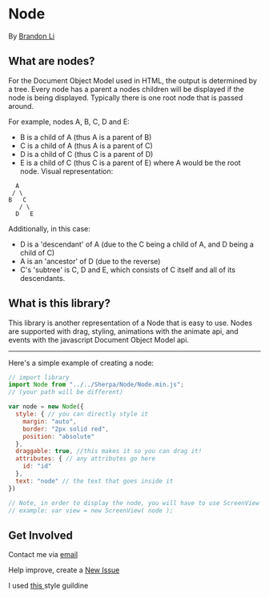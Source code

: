 <!--  
  README.md
  Created by Brandon Li on 3/2/19.
  Copyright © 2019 Brandon Li. All rights reserved. 
-->
Node
=======
By [Brandon Li](https://github.com/brandonLi8)

## What are nodes?

For the Document Object Model used in HTML, the output is determined by a
tree. Every node has a parent a nodes children will be displayed if the node
is being displayed. Typically there is one root node that is passed around.

For example, nodes A, B, C, D and E:
- B is a child of A (thus A is a parent of B)
- C is a child of A (thus A is a parent of C)
- D is a child of C (thus C is a parent of D)
- E is a child of C (thus C is a parent of E)
where A would be the root node. Visual representation:
```
  A
 / \
B   C
   / \
  D   E
```

Additionally, in this case:
- D is a 'descendant' of A
  (due to the C being a child of A, and D being a child of C)
- A is an 'ancestor' of D (due to the reverse)
- C's 'subtree' is C, D and E,
  which consists of C itself and all of its descendants.

## What is this library?

This library is another representation of a Node that is easy to use. Nodes are supported with drag, styling, animations with the animate api, and events with the javascript Document Object Model api.

-----------

Here's a simple example of creating a node:

```javascript 
// import library
import Node from "../../Sherpa/Node/Node.min.js";
// (your path will be different)

var node = new Node({
  style: { // you can directly style it
    margin: "auto",
    border: "2px solid red",
    position: "absolute" 
  },
  draggable: true, //this makes it so you can drag it!
  attributes: { // any attributes go here
    id: "id"
  },
  text: "node" // the text that goes inside it
})

// Note, in order to display the node, you will have to use ScreenView
// example: var view = new ScreenView( node );
```

## Get Involved

Contact me via <a href="mailto:brandon.li820@icloud.com" target="_blank"> email </a>

Help improve, create a <a href="https://github.com/brandonLi8/Sherpa/issues" target="_blank">New Issue</a>

I used <a href="https://github.com/brandonLi8/Portfolio-Website/blob/master/Style.md" target="_blank"> this </a> style guildine



